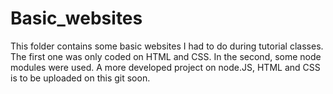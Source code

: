 # Basic_websites
This folder contains some basic websites I had to do during tutorial classes.
The first one was only coded on HTML and CSS. In the second, some node modules were used.
A more developed project on node.JS, HTML and CSS is to be uploaded on this git soon.
